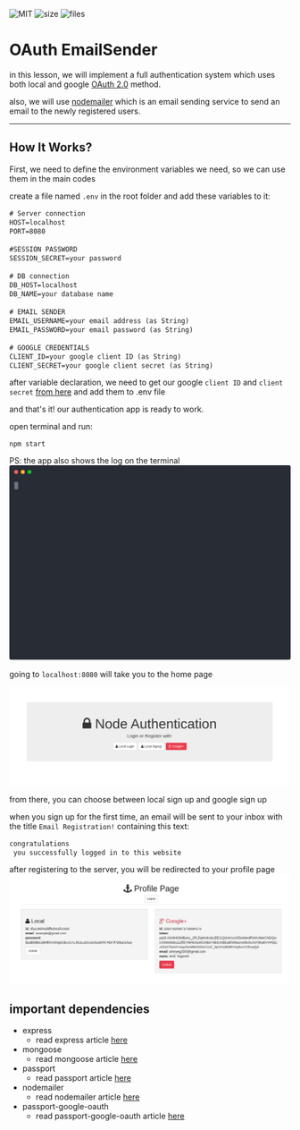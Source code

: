 ![MIT](https://img.shields.io/badge/license-MIT-blue)
![size](https://img.shields.io/badge/size-183.8%C2%A0KB-brightgreen)
![files](https://img.shields.io/badge/files-20-yellow)
# OAuth EmailSender
in this lesson, we will implement a full authentication system which uses both local and google [OAuth 2.0](https://oauth.net/2/) method.

also, we will use [nodemailer](https://nodemailer.com/) which is an email sending service to send an email to the newly registered users.

---
## How It Works?
First, we need to define the environment variables we need, so we can use them in the main codes

create a file named `.env` in the root folder and add these variables to it:
```
# Server connection
HOST=localhost
PORT=8080

#SESSION PASSWORD
SESSION_SECRET=your password

# DB connection
DB_HOST=localhost
DB_NAME=your database name

# EMAIL SENDER
EMAIL_USERNAME=your email address (as String)
EMAIL_PASSWORD=your email password (as String)

# GOOGLE CREDENTIALS
CLIENT_ID=your google client ID (as String)
CLIENT_SECRET=your google client secret (as String)

```
after variable declaration, we need to get our google `client ID` and `client secret` [from here](https://console.developers.google.com) and add them to .env file

and that's it! our authentication app is ready to work.

open terminal and run: 
```
npm start
```
PS: the app also shows the log on the terminal
![connect svg](https://github.com/amiryeg1/nodejs-lessons/blob/master/L8-OAuth-EmailSender/views/readmeFiles/connect.svg)

going to `localhost:8080` will take you to the home page 

![home page](https://github.com/amiryeg1/nodejs-lessons/blob/master/L8-OAuth-EmailSender/views/readmeFiles/homePage.png)

from there, you can choose between local sign up and google sign up

when you sign up for the first time, an email will be sent to your inbox with the title `Email Registration!` containing this text:
```
congratulations
 you successfully logged in to this website
 ```


after registering to the server, you will be redirected to your profile page
![profile](https://github.com/amiryeg1/nodejs-lessons/blob/master/L8-OAuth-EmailSender/views/readmeFiles/profile.png)

## important dependencies 
- express
  - read express article [here](https://www.npmjs.com/package/express)
- mongoose
  - read mongoose article [here](https://www.npmjs.com/package/mongoose)
- passport
  - read passport article [here](https://www.npmjs.com/package/passport)
- nodemailer
  - read nodemailer article [here](https://www.npmjs.com/package/nodemailer)
- passport-google-oauth
  - read passport-google-oauth article [here](https://www.npmjs.com/package/passport-google-oauth)
